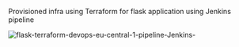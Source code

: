 Provisioned infra using Terraform for flask application using Jenkins pipeline

![flask-terraform-devops-eu-central-1-pipeline-Jenkins-](https://github.com/jainanuj261/flask-terraform-devops-project/assets/39861547/fda103e4-8c61-48c7-9cbc-297993f926c0)



